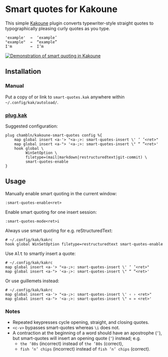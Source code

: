 # Smart quotes for Kakoune

This simple [Kakoune](https://kakoune.org) plugin converts
typewriter-style straight quotes to typographically pleasing curly
quotes as you type.

    'example'  →  ‘example’
    "example"  →  “example”
    I'm        →  I’m

[![Demonstration of smart quoting in
Kakoune](https://asciinema.org/a/GbokpvZb5accDhJI7cXNEb3Gb.svg)](https://asciinema.org/a/GbokpvZb5accDhJI7cXNEb3Gb)

## Installation

### Manual

Put a copy of or link to `smart-quotes.kak` anywhere within
`~/.config/kak/autoload/`.

### [plug.kak](https://gitlab.com/andreyorst/plug.kak)

Suggested configuration:

``` kak
plug chambln/kakoune-smart-quotes config %{
    map global insert <a-'> "<a-;>: smart-quotes-insert \' ‘ ’<ret>"
    map global insert <a-"> '<a-;>: smart-quotes-insert \" “ ”<ret>'
    hook global \
         WinSetOption \
         filetype=(mail|markdown|restructuredtext|git-commit) \
         smart-quotes-enable
}
```

## Usage

Manually enable smart quoting in the current window:

    :smart-quotes-enable<ret>

Enable smart quoting for one insert session:

    :smart-quotes-mode<ret>i

Always use smart quoting for e.g. reStructuredText:

``` kak
# ~/.config/kak/kakrc
hook global WinSetOption filetype=restructuredtext smart-quotes-enable
```

Use <kbd>Alt</kbd> to smartly insert a quote:

``` kak
# ~/.config/kak/kakrc
map global insert <a-'> "<a-;>: smart-quotes-insert \' ‘ ’<ret>"
map global insert <a-"> '<a-;>: smart-quotes-insert \" “ ”<ret>'
```

Or use guillemets instead:

``` kak
# ~/.config/kak/kakrc
map global insert <a-'> "<a-;>: smart-quotes-insert \' ‹ › <ret>"
map global insert <a-"> '<a-;>: smart-quotes-insert \" « » <ret>'
```

### Notes

  - Repeated keypresses cycle opening, straight, and closing quotes.
  - `<c-v>` bypasses smart-quotes whereas `\i` does not.
  - A contraction at the beginning of a word should have an apostrophe
    (`’`), but smart-quotes will insert an opening quote (`‘`) instead;
    e.g.
      - `the ‘80s` (incorrect) instead of `the ’80s` (correct),
      - `fish ‘n’ chips` (incorrect) instead of `fish ’n’ chips`
        (correct).
